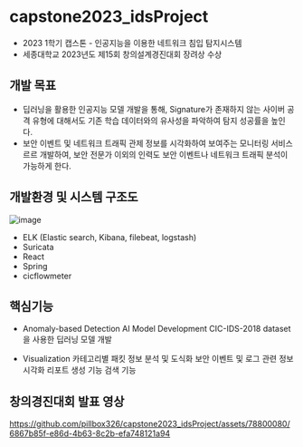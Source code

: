 # capstone2023_idsProject
- 2023 1학기 캡스톤 - 인공지능을 이용한 네트워크 침입 탐지시스템
- 세종대학교 2023년도 제15회 창의설계경진대회 장려상 수상

## 개발 목표
- 딥러닝을 활용한 인공지능 모델 개발을 통해, Signature가 존재하지 않는 사이버 공격 유형에 대해서도 기존 학습 데이터와의 유사성을 파악하여 탐지 성공률을 높인다.
- 보안 이벤트 및 네트워크 트래픽 관제 정보를 시각화하여 보여주는 모니터링 서비스르르 개발하여, 보안 전문가 이외의 인력도 보안 이벤트나 네트워크 트래픽 분석이 가능하게 한다.

## 개발환경 및 시스템 구조도 
![image](https://github.com/PMiseon/capstone2023_idsProject/assets/106222104/85872f7b-6229-4744-8aeb-a09b6195835f)
- ELK (Elastic search, Kibana, filebeat, logstash) 
- Suricata 
- React 
- Spring
- cicflowmeter

## 핵심기능 
- Anomaly-based Detection AI Model Development
  CIC-IDS-2018 dataset을 사용한 딥러닝 모델 개발

- Visualization
  카테고리별 패킷 정보 분석 및 도식화
  보안 이벤트 및 로그 관련 정보 시각화
  리포트 생성 기능
  검색 기능


## 창의경진대회 발표 영상
https://github.com/pillbox326/capstone2023_idsProject/assets/78800080/6867b85f-e86d-4b63-8c2b-efa748121a94

